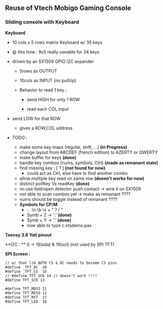 ## Reuse of Vtech Mobigo Gaming Console

### Sliding console with Keyboard

**Keyboard**

  - 10 cols x 5 rows matrix Keyboard w/ 35 keys
  - @ this time : 9x5 really useable for 34 keys

  - driven by an SX1509 GPIO I2C expander
    - 5rows as OUTPUT
    - 10cols as INPUT (no pullUp)

    - Behavior to read 1 key :
      - send HIGH for only 1 ROW
      
      - read each COL input
      
  - send LOW for that ROW
      
      - gives a ROW,COL address
      
        
    
  - TODO :
    - make some key maps (regular, shift, ...) **(in Progress)**
    - change layout from ABCDEF (french edition) to AZERTY or QWERTY
    - make buffer for keys **(done)**
    - handle key combos (nums, symbols, Ctrl) **(made as remanant state)**
    - find missing key : [ ? ] **(not found for now)**
      - could act as Ctrl, else have to find another combo
    - allow multiple key read on same row **(doesn't works for now)**
    - distinct pollKey Vs readKey **(done)**
    - re-use fold/open detector push  contact -> wire it on SX1509
    - not able to scan combos yet -> make as remanant ????
    - nums should be toggle instead of remanant ????
    - **Symbols for CP/M**
      - : . \n \b \s + " ? / "
      - Symb + Z -> ':' **(done)**
      - Symb + Y -> '.' **(done)**
      - now able to type c:xtsdemo.pas
    

**Teensy 3.6 Yatl pinout** 

**I2C : ** 0 -> 18(sda) & 19(scl) (not used by SPI TFT)

**SPI Screen :**

    // w/ that lib BOTH CS & DC needs to besome CS pins
    #define _TFT_DC  20
    #define _TFT_CS  15
    // #define TFT_SCK 14 // doesn't work !!!!
    #define TFT_SCK 13
    
    #define TFT_MOSI 11
    #define TFT_MISO 12
    #define TFT_RST  17
    #define TFT_LED  16